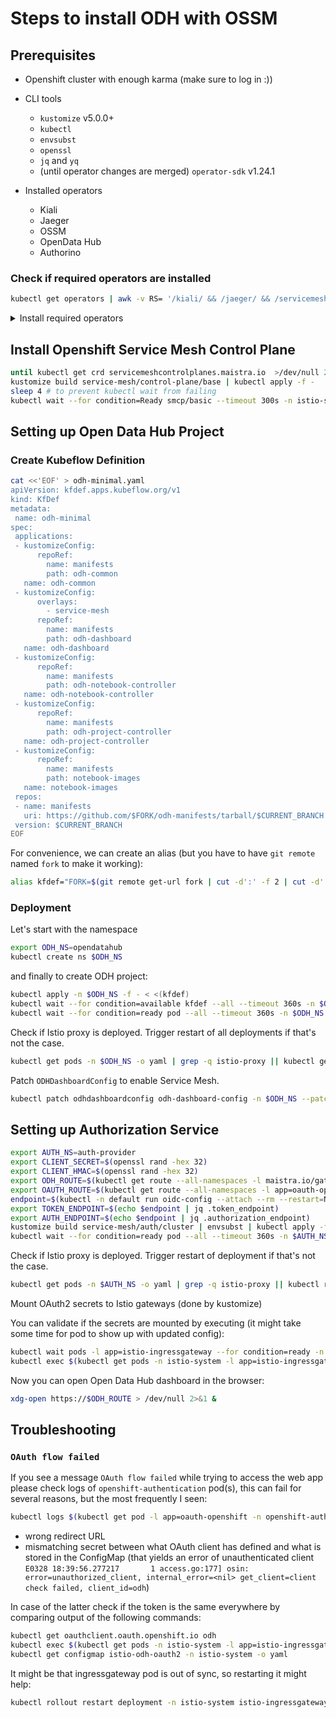 # Steps to install ODH with OSSM

## Prerequisites

* Openshift cluster with enough karma (make sure to log in :))
* CLI tools
  * `kustomize` v5.0.0+
  * `kubectl`
  * `envsubst`
  * `openssl`
  * `jq` and `yq`
  * (until operator changes are merged) `operator-sdk` v1.24.1

* Installed operators
  * Kiali
  * Jaeger
  * OSSM
  * OpenData Hub
  * Authorino
  
### Check if required operators are installed

```sh
kubectl get operators | awk -v RS= '/kiali/ && /jaeger/ && /servicemesh/ && /opendatahub/ && /authorino/ {exit 0} {exit 1}' || echo "Please install all required operators."
```

<details>
  <summary>
    Install required operators
  </summary>

  ```sh
  createSubscription() {
    local name=$1
    local source=${2:-"redhat-operators"}
    local channel=${3:-"stable"}

    echo  "Create Subscription resource for $name"
    eval "kubectl apply -f - <<EOF
  apiVersion: operators.coreos.com/v1alpha1
  kind: Subscription
  metadata:
    name: $name
    namespace: openshift-operators
  spec:
    channel: $channel
    installPlanApproval: Automatic
    name: $name
    source: $source
    sourceNamespace: openshift-marketplace
  EOF"    
  }
  ```
  

  ```sh
  createSubscription "kiali-ossm"
  createSubscription "jaeger-product"
  createSubscription "servicemeshoperator"
  # createSubscription "opendatahub-operator" "community-operators"
  # temp, until operator changes are merged.
  operator-sdk run bundle quay.io/cgarriso/opendatahub-operator-bundle:dev-0.0.1 --namespace openshift-operators --timeout 5m0s
  createSubscription "authorino-operator" "community-operators" "alpha"
  ```

</details>

## Install Openshift Service Mesh Control Plane

```sh
until kubectl get crd servicemeshcontrolplanes.maistra.io  >/dev/null 2>&1; do  echo 'Waiting for smcp CRD to appear...'; sleep 1; done
kustomize build service-mesh/control-plane/base | kubectl apply -f -
sleep 4 # to prevent kubectl wait from failing
kubectl wait --for condition=Ready smcp/basic --timeout 300s -n istio-system
```

## Setting up Open Data Hub Project

### Create Kubeflow Definition

```sh
cat <<'EOF' > odh-minimal.yaml
apiVersion: kfdef.apps.kubeflow.org/v1
kind: KfDef
metadata:
 name: odh-minimal
spec:
 applications:
 - kustomizeConfig:
      repoRef:
        name: manifests
        path: odh-common
   name: odh-common
 - kustomizeConfig:
      overlays:
        - service-mesh
      repoRef:
        name: manifests
        path: odh-dashboard
   name: odh-dashboard
 - kustomizeConfig:
      repoRef:
        name: manifests
        path: odh-notebook-controller
   name: odh-notebook-controller
 - kustomizeConfig:
      repoRef:
        name: manifests
        path: odh-project-controller
   name: odh-project-controller
 - kustomizeConfig:
      repoRef:
        name: manifests
        path: notebook-images
   name: notebook-images
 repos:
 - name: manifests
   uri: https://github.com/$FORK/odh-manifests/tarball/$CURRENT_BRANCH
 version: $CURRENT_BRANCH
EOF
```

For convenience, we can create an alias (but you have to have `git remote` named `fork` to make it working):

```sh
alias kfdef="FORK=$(git remote get-url fork | cut -d':' -f 2 | cut -d'.' -f 1 | uniq | tail -n 1 | cut -d'/' -f 1) CURRENT_BRANCH=$(git symbolic-ref --short HEAD) envsubst < odh-minimal.yaml"
```

### Deployment

Let's start with the namespace

```sh
export ODH_NS=opendatahub
kubectl create ns $ODH_NS
```
<!-- 
to add the project to Service Mesh and set up the routing:

```sh
kustomize build odh-dashboard/overlays/service-mesh | kubectl apply -f -
``` -->

and finally to create ODH project:

```sh
kubectl apply -n $ODH_NS -f - < <(kfdef)
kubectl wait --for condition=available kfdef --all --timeout 360s -n $ODH_NS
kubectl wait --for condition=ready pod --all --timeout 360s -n $ODH_NS
```

Check if Istio proxy is deployed. Trigger restart of all deployments if that's not the case.

```sh
kubectl get pods -n $ODH_NS -o yaml | grep -q istio-proxy || kubectl get deployments -o name -n $ODH_NS | xargs -I {} kubectl rollout restart {} -n $ODH_NS   
```

Patch `ODHDashboardConfig` to enable Service Mesh.

```sh
kubectl patch odhdashboardconfig odh-dashboard-config -n $ODH_NS --patch-file odh-dashboard/overlays/service-mesh/patch-dashboard-config.yaml --type=merge
```

## Setting up Authorization Service

```sh
export AUTH_NS=auth-provider
export CLIENT_SECRET=$(openssl rand -hex 32)
export CLIENT_HMAC=$(openssl rand -hex 32)
export ODH_ROUTE=$(kubectl get route --all-namespaces -l maistra.io/gateway-name=odh-gateway -o yaml | yq '.items[].spec.host')
export OAUTH_ROUTE=$(kubectl get route --all-namespaces -l app=oauth-openshift -o yaml | yq '.items[].spec.host')
endpoint=$(kubectl -n default run oidc-config --attach --rm --restart=Never -q --image=curlimages/curl -- https://kubernetes.default.svc/.well-known/oauth-authorization-server -sS -k)
export TOKEN_ENDPOINT=$(echo $endpoint | jq .token_endpoint)
export AUTH_ENDPOINT=$(echo $endpoint | jq .authorization_endpoint)
kustomize build service-mesh/auth/cluster | envsubst | kubectl apply -f -
kubectl wait --for condition=ready pod --all --timeout 360s -n $AUTH_NS
```

Check if Istio proxy is deployed. Trigger restart of deployment if that's not the case.

```sh
kubectl get pods -n $AUTH_NS -o yaml | grep -q istio-proxy || kubectl rollout restart deployment authorino -n $AUTH_NS
```

Mount OAuth2 secrets to Istio gateways (done by kustomize)

<!-- ```sh
kubectl patch smcp/basic -n istio-system --patch-file service-mesh/auth/mesh/patch-control-plane-mount-oauth2-secrets.yaml --type=merge
``` -->

You can validate if the secrets are mounted by executing (it might take some time for pod to show up with updated config):

```sh
kubectl wait pods -l app=istio-ingressgateway --for condition=ready -n istio-system
kubectl exec $(kubectl get pods -n istio-system -l app=istio-ingressgateway  -o jsonpath='{.items[*].metadata.name}') -n istio-system -c istio-proxy -- ls -al /etc/istio/odh-oauth2
```
<!-- 
Register [external authz provider](https://istio.io/latest/docs/tasks/security/authorization/authz-custom/) in Service Mesh:

```sh
kubectl patch smcp/basic -n istio-system --patch-file service-mesh/auth/mesh/patch-control-plane-external-provider.yaml --type=merge
``` -->

Now you can open Open Data Hub dashboard in the browser:

```sh
xdg-open https://$ODH_ROUTE > /dev/null 2>&1 &    
```

## Troubleshooting

### `OAuth flow failed`

If you see a message `OAuth flow failed` while trying to access the web app please check logs of `openshift-authentication` pod(s), this can fail for several reasons, but the most frequently I seen:

```sh
kubectl logs $(kubectl get pod -l app=oauth-openshift -n openshift-authentication -o name) -n openshift-authentication  
```

* wrong redirect URL
* mismatching secret between what OAuth client has defined and what is stored in the ConfigMap (that yields an error of unauthenticated client `E0328 18:39:56.277217       1 access.go:177] osin: error=unauthorized_client, internal_error=<nil> get_client=client check failed, client_id=odh`)

In case of the latter check if the token is the same everywhere by comparing output of the following commands:

```sh
kubectl get oauthclient.oauth.openshift.io odh
kubectl exec $(kubectl get pods -n istio-system -l app=istio-ingressgateway  -o jsonpath='{.items[*].metadata.name}') -n istio-system -c istio-proxy -- cat /etc/istio/odh-oauth2/token-secret.yaml
kubectl get configmap istio-odh-oauth2 -n istio-system -o yaml
```

It might be that ingressgateway pod is out of sync, so restarting it might help:

```sh
kubectl rollout restart deployment -n istio-system istio-ingressgateway  
```
